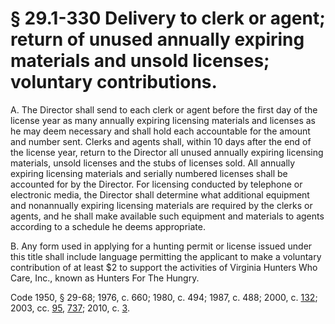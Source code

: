 # § 29.1-330 Delivery to clerk or agent; return of unused annually expiring materials and unsold licenses; voluntary contributions.

<p>A. The Director shall send to each clerk or agent before the first day of the license year as many annually expiring licensing materials and licenses as he may deem necessary and shall hold each accountable for the amount and number sent. Clerks and agents shall, within 10 days after the end of the license year, return to the Director all unused annually expiring licensing materials, unsold licenses and the stubs of licenses sold. All annually expiring licensing materials and serially numbered licenses shall be accounted for by the Director. For licensing conducted by telephone or electronic media, the Director shall determine what additional equipment and nonannually expiring licensing materials are required by the clerks or agents, and he shall make available such equipment and materials to agents according to a schedule he deems appropriate.</p><p>B. Any form used in applying for a hunting permit or license issued under this title shall include language permitting the applicant to make a voluntary contribution of at least $2 to support the activities of Virginia Hunters Who Care, Inc., known as Hunters For The Hungry.</p><p>Code 1950, § 29-68; 1976, c. 660; 1980, c. 494; 1987, c. 488; 2000, c. <a href='http://lis.virginia.gov/cgi-bin/legp604.exe?001+ful+CHAP0132'>132</a>; 2003, cc. <a href='http://lis.virginia.gov/cgi-bin/legp604.exe?031+ful+CHAP0095'>95</a>, <a href='http://lis.virginia.gov/cgi-bin/legp604.exe?031+ful+CHAP0737'>737</a>; 2010, c. <a href='http://lis.virginia.gov/cgi-bin/legp604.exe?101+ful+CHAP0003'>3</a>.</p>